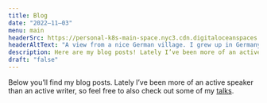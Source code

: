 ```yaml
---
title: Blog
date: "2022–11–03"
menu: main
headerSrc: https://personal-k8s-main-space.nyc3.cdn.digitaloceanspaces.com/thecodeboss.dev/pages/blog/header.jpg
headerAltText: "A view from a nice German village. I grew up in Germany!"
description: Here are my blog posts! Lately I’ve been more of an active speaker than an active writer, so feel free to also check out some of my talks.
draft: "false"
---
```

Below you’ll find my blog posts. Lately I’ve been more of an active speaker
than an active writer, so feel free to also check out some of my
[talks](/talks).
